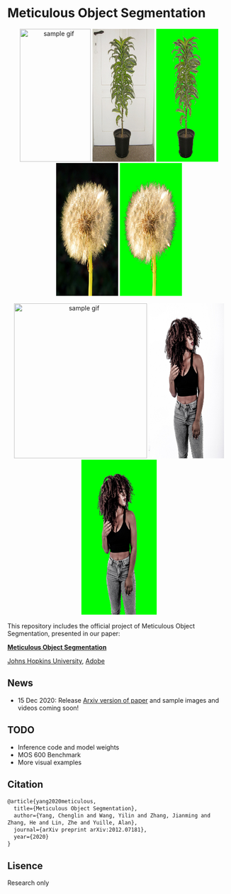 # Meticulous Object Segmentation

<p align="center">
   <img src="demo_img/flower.gif" width="160" height="300" title="sample gif"/>
   <img src="demo_img/sample2.jpg" width="140" height="300" title="samplee image2"/>
   <img src="demo_img/sample2_mask.jpg" width="140" height="300" title="sample mask2"/>
   <img src="demo_img/sampe1.jpg" width="140" height="300" title="sample image1"/>
   <img src="demo_img/sample1_mask.jpg" width="140" height="300" title="sample mask1"/>
   </p>
<p align="center">
  <img src="demo_img/cactus.gif" width="300" height="350" title="sample gif"/>
  <img src="demo_img/sample5.jpg" width="170" height="350" title="sample image5"/>
  <img src="demo_img/sample5_mask.jpg" width="170" height="350" title="sample mask5"/>
</p>

This repository includes the official project of Meticulous Object Segmentation, presented in our paper:

**[Meticulous Object Segmentation](https://arxiv.org/pdf/2012.07181.pdf)**

[Johns Hopkins University](https://ccvl.jhu.edu/), [Adobe](https://www.adobe.com/)

## News

- 15 Dec 2020: Release [Arxiv version of paper](https://arxiv.org/pdf/2012.07181.pdf) and sample images and videos coming soon! 

## TODO
- Inference code and model weights
- MOS 600 Benchmark
- More visual examples

## Citation
```
@article{yang2020meticulous,
  title={Meticulous Object Segmentation},
  author={Yang, Chenglin and Wang, Yilin and Zhang, Jianming and Zhang, He and Lin, Zhe and Yuille, Alan},
  journal={arXiv preprint arXiv:2012.07181},
  year={2020}
}
```
## Lisence
Research only
